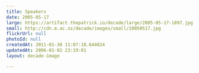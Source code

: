 ```yaml
---
title: Speakers
date: 2005-05-17
large: https://artifact.thepatrick.io/decade/large/2005-05-17-1897.jpg
small: http://cdn.m.ac.nz/decade/images/small/20050517.jpg
flickrUrl: null
photoId: null
createdAt: 2011-01-30 11:07:18.644024
updatedAt: 2006-01-02 23:19:01
layout: decade-image

---
```


